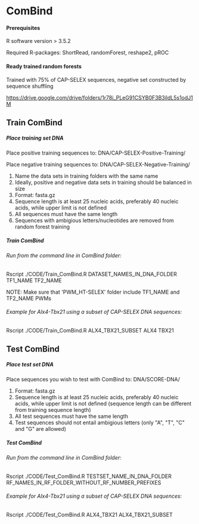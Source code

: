 # ComBind

#### Prerequisites
R software version > 3.5.2

Required R-packages: ShortRead, randomForest, reshape2, pROC

#### Ready trained random forests
Trained with 75% of CAP-SELEX sequences, negative set constructed by sequence shuffling

https://drive.google.com/drive/folders/1r78j_PLeG91CSYB0F3B3ildL5s1odJ1M 

## Train ComBind
##### Place training set DNA
Place positive training sequences to: DNA/CAP-SELEX-Positive-Training/

Place negative training sequences to: DNA/CAP-SELEX-Negative-Training/

1. Name the data sets in training folders with the same name
2. Ideally, positive and negative data sets in training should be balanced in size
3. Format: fasta.gz
4. Sequence length is at least 25 nucleic acids, preferably 40 nucleic acids, while upper limit is not defined
5. All sequences must have the same length
6. Sequences with ambigious letters/nucleotides are removed from random forest training

##### Train ComBind
###### Run from the command line in ComBind folder:
Rscript ./CODE/Train_ComBind.R DATASET_NAMES_IN_DNA_FOLDER TF1_NAME TF2_NAME

NOTE: Make sure that 'PWM_HT-SELEX' folder include TF1_NAME and TF2_NAME PWMs

###### Example for Alx4-Tbx21 using a subset of CAP-SELEX DNA sequences:
Rscript ./CODE/Train_ComBind.R ALX4_TBX21_SUBSET ALX4 TBX21

## Test ComBind
##### Place test set DNA
Place sequences you wish to test with ComBind to: DNA/SCORE-DNA/

1. Format: fasta.gz
2. Sequence length is at least 25 nucleic acids, preferably 40 nucleic acids, while upper limit is not defined (sequence length can be different from training sequence length)
3. All test sequences must have the same length
4. Test sequences should not entail ambigious letters (only "A", "T", "C" and "G" are allowed)

##### Test ComBind
###### Run from the command line in ComBind folder:
Rscript ./CODE/Test_ComBind.R TESTSET_NAME_IN_DNA_FOLDER RF_NAMES_IN_RF_FOLDER_WITHOUT_RF_NUMBER_PREFIXES

###### Example for Alx4-Tbx21 using a subset of CAP-SELEX DNA sequences:
Rscript ./CODE/Test_ComBind.R ALX4_TBX21 ALX4_TBX21_SUBSET

